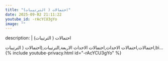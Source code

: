 ```yaml
---
title: "(احتمالات ( الترتيبات"
date: 2025-09-02 21:11:22 
youtube_id: -rAcYCU3gYo
image: ""
---
```

description: |
  (احتمالات ( الترتيبات
  
  
  احتمالات,احتمالات الاحداث,احتمالات الاحداث الاربعة,الترتيبات,(احتمالات ( الترتيبات,bi...
{% include youtube-privacy.html id="-rAcYCU3gYo" %}
